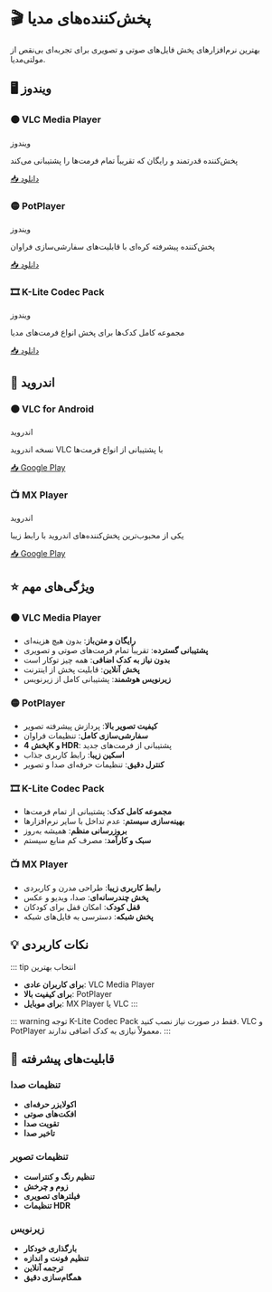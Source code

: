 # 🎬 پخش‌کننده‌های مدیا

بهترین نرم‌افزارهای پخش فایل‌های صوتی و تصویری برای تجربه‌ای بی‌نقص از مولتی‌مدیا.

## 🖥️ ویندوز

<div class="app-cards">
  <div class="app-card">
    <h3>🟠 VLC Media Player</h3>
    <div class="platforms">
      <span class="platform-tag">ویندوز</span>
    </div>
    <p>پخش‌کننده قدرتمند و رایگان که تقریباً تمام فرمت‌ها را پشتیبانی می‌کند</p>
    <div class="apps">
      <a href="https://www.videolan.org/vlc/" class="app-link" target="_blank">
        📥 دانلود
      </a>
    </div>
  </div>

  <div class="app-card">
    <h3>🟡 PotPlayer</h3>
    <div class="platforms">
      <span class="platform-tag">ویندوز</span>
    </div>
    <p>پخش‌کننده پیشرفته کره‌ای با قابلیت‌های سفارشی‌سازی فراوان</p>
    <div class="apps">
      <a href="https://potplayer.daum.net" class="app-link" target="_blank">
        📥 دانلود
      </a>
    </div>
  </div>

  <div class="app-card">
    <h3>🎞️ K-Lite Codec Pack</h3>
    <div class="platforms">
      <span class="platform-tag">ویندوز</span>
    </div>
    <p>مجموعه کامل کدک‌ها برای پخش انواع فرمت‌های مدیا</p>
    <div class="apps">
      <a href="https://codecguide.com/download_kl.htm" class="app-link" target="_blank">
        📥 دانلود
      </a>
    </div>
  </div>
</div>

## 📱 اندروید

<div class="app-cards">
  <div class="app-card">
    <h3>🟠 VLC for Android</h3>
    <div class="platforms">
      <span class="platform-tag">اندروید</span>
    </div>
    <p>نسخه اندروید VLC با پشتیبانی از انواع فرمت‌ها</p>
    <div class="apps">
      <a href="https://play.google.com/store/apps/details?id=org.videolan.vlc" class="app-link" target="_blank">
        📥 Google Play
      </a>
    </div>
  </div>

  <div class="app-card">
    <h3>📺 MX Player</h3>
    <div class="platforms">
      <span class="platform-tag">اندروید</span>
    </div>
    <p>یکی از محبوب‌ترین پخش‌کننده‌های اندروید با رابط زیبا</p>
    <div class="apps">
      <a href="https://play.google.com/store/apps/details?id=com.mxtech.videoplayer.ad" class="app-link" target="_blank">
        📥 Google Play
      </a>
    </div>
  </div>
</div>

## ⭐ ویژگی‌های مهم

### 🟠 VLC Media Player
- **رایگان و متن‌باز**: بدون هیچ هزینه‌ای
- **پشتیبانی گسترده**: تقریباً تمام فرمت‌های صوتی و تصویری
- **بدون نیاز به کدک اضافی**: همه چیز توکار است
- **پخش آنلاین**: قابلیت پخش از اینترنت
- **زیرنویس هوشمند**: پشتیبانی کامل از زیرنویس

### 🟡 PotPlayer
- **کیفیت تصویر بالا**: پردازش پیشرفته تصویر
- **سفارشی‌سازی کامل**: تنظیمات فراوان
- **پخش 4K و HDR**: پشتیبانی از فرمت‌های جدید
- **اسکین زیبا**: رابط کاربری جذاب
- **کنترل دقیق**: تنظیمات حرفه‌ای صدا و تصویر

### 🎞️ K-Lite Codec Pack
- **مجموعه کامل کدک**: پشتیبانی از تمام فرمت‌ها
- **بهینه‌سازی سیستم**: عدم تداخل با سایر نرم‌افزارها
- **بروزرسانی منظم**: همیشه به‌روز
- **سبک و کارآمد**: مصرف کم منابع سیستم

### 📺 MX Player
- **رابط کاربری زیبا**: طراحی مدرن و کاربردی
- **پخش چندرسانه‌ای**: صدا، ویدیو و عکس
- **قفل کودک**: امکان قفل برای کودکان
- **پخش شبکه**: دسترسی به فایل‌های شبکه

## 💡 نکات کاربردی

::: tip انتخاب بهترین
- **برای کاربران عادی**: VLC Media Player
- **برای کیفیت بالا**: PotPlayer
- **برای موبایل**: MX Player یا VLC
:::

::: warning توجه
K-Lite Codec Pack فقط در صورت نیاز نصب کنید. VLC و PotPlayer معمولاً نیازی به کدک اضافی ندارند.
:::

## 🎯 قابلیت‌های پیشرفته

### تنظیمات صدا
- **اکولایزر حرفه‌ای**
- **افکت‌های صوتی**
- **تقویت صدا**
- **تاخیر صدا**

### تنظیمات تصویر
- **تنظیم رنگ و کنتراست**
- **زوم و چرخش**
- **فیلترهای تصویری**
- **تنظیمات HDR**

### زیرنویس
- **بارگذاری خودکار**
- **تنظیم فونت و اندازه**
- **ترجمه آنلاین**
- **همگام‌سازی دقیق**